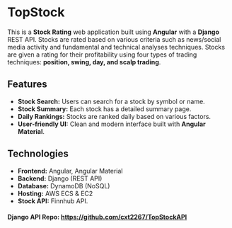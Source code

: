 # TopStock

This is a **Stock Rating** web application built using **Angular** with a **Django** REST API. Stocks are rated based on various criteria such as news/social media activity and fundamental and technical analyses techniques. Stocks are given a rating for their profitability using four types of trading techniques: **position, swing, day, and scalp trading**.

## Features

- **Stock Search:** Users can search for a stock by symbol or name.
- **Stock Summary:** Each stock has a detailed summary page.
- **Daily Rankings:** Stocks are ranked daily based on various factors.
- **User-friendly UI:** Clean and modern interface built with **Angular Material**.

## Technologies

- **Frontend:** Angular, Angular Material
- **Backend:** Django (REST API)
- **Database:** DynamoDB (NoSQL)
- **Hosting:** AWS ECS & EC2
- **Stock API:** Finnhub API.

#### Django API Repo: https://github.com/cxt2267/TopStockAPI


